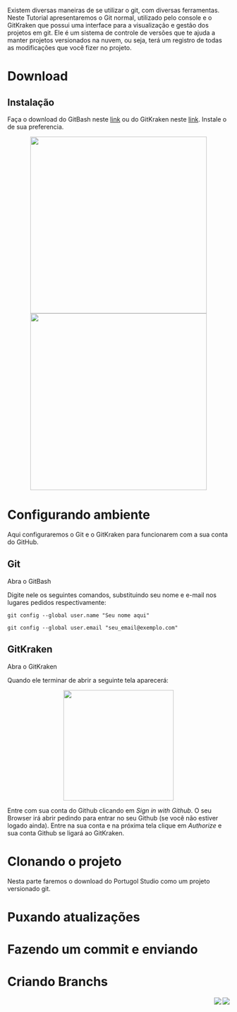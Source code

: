 Existem diversas maneiras de se utilizar o git, com diversas ferramentas. Neste Tutorial apresentaremos o Git normal, utilizado pelo console e o GitKraken que possui uma interface para a visualização e gestão dos projetos em git. Ele é um sistema de controle de versões que te ajuda a manter projetos versionados na nuvem, ou seja, terá um registro de todas as modificações que você fizer no projeto.

# Download

## Instalação
Faça o download do GitBash neste [link](https://git-scm.com/downloads) ou do GitKraken neste [link](https://www.gitkraken.com/).
Instale o de sua preferencia.
<div align="center">
    <a href="https://git-scm.com/downloads"><img src="https://cdn.discordapp.com/attachments/571157550956019741/622108484913201162/unknown.png" width="400"></a>
    <a href="https://www.gitkraken.com/"><img src="https://cdn.discordapp.com/attachments/571157550956019741/622109305491161102/unknown.png" width="400"></a>
</div>

# Configurando ambiente
Aqui configuraremos o Git e o GitKraken para funcionarem com a sua conta do GitHub.

## Git
Abra o GitBash

Digite nele os seguintes comandos, substituindo seu nome e e-mail nos lugares pedidos respectivamente:

`git config --global user.name "Seu nome aqui"`

`git config --global user.email "seu_email@exemplo.com"`

## GitKraken
Abra o GitKraken

Quando ele terminar de abrir a seguinte tela aparecerá:

<div align="center">
    <a href="https://git-scm.com/downloads"><img src="https://cdn.discordapp.com/attachments/571157550956019741/624037306273235016/unknown.png" width="250"></a>
</div>

Entre com sua conta do Github clicando em *Sign in with Github*. O seu Browser irá abrir pedindo para entrar no seu Github (se você não estiver logado ainda). Entre na sua conta e na próxima tela clique em *Authorize* e sua conta Github se ligará ao GitKraken.

# Clonando o projeto
Nesta parte faremos o download do Portugol Studio como um projeto versionado git.

# Puxando atualizações

# Fazendo um commit e enviando

# Criando Branchs

<div align="right">
   <a href="#">
      <img src="https://i.imgur.com/OG7k1pu.png" align="right">
   </a>
   <a href="https://github.com/UNIVALI-LITE/Portugol-Studio/wiki/Criando-uma-conta-no-GitHub">
      <img src="https://i.imgur.com/cCsIdh6.png" align="right">
   </a>
</div>